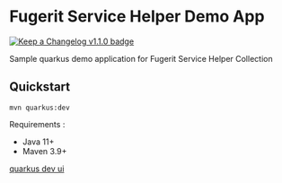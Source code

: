 # Fugerit Service Helper Demo App

[![Keep a Changelog v1.1.0 badge](https://img.shields.io/badge/changelog-Keep%20a%20Changelog%20v1.1.0-%23E05735)](https://github.com/fugerit-org/fj-service-helper-bom/blob/main/fj-service-helper-demo/CHANGELOG.md) 

Sample quarkus demo application for Fugerit Service Helper Collection

## Quickstart

`mvn quarkus:dev`

Requirements :
- Java 11+
- Maven 3.9+

[quarkus dev ui](http://localhost:8080/q/dev-ui/extensions)